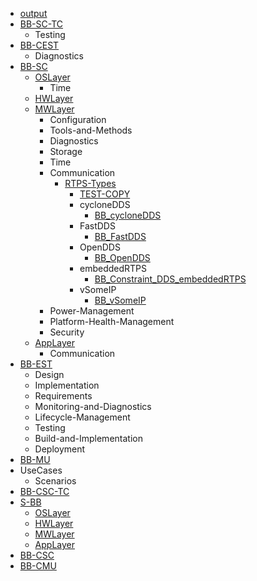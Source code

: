 - [output](/output.xlsx)
- [BB-SC-TC](/BB-SC-TC/README.md)
    - Testing
- [BB-CEST](/BB-CEST/README.md)
    - Diagnostics
- [BB-SC](/BB-SC/README.md)
    - [OSLayer](/BB-SC/OSLayer/README.md)
        - Time
    - [HWLayer](/BB-SC/HWLayer/README.md)
    - [MWLayer](/BB-SC/MWLayer/README.md)
        - Configuration
        - Tools-and-Methods
        - Diagnostics
        - Storage
        - Time
        - Communication
            - [RTPS-Types](/BB-SC/MWLayer/Communication/RTPS-Types/RTPS-Types.md)
                - [TEST-COPY](/BB-SC/MWLayer/Communication/RTPS-Types/TEST-COPY.md)
                - cycloneDDS
                    - [BB_cycloneDDS](/BB-SC/MWLayer/Communication/RTPS-Types/cycloneDDS/BB_cycloneDDS.md)
                - FastDDS
                    - [BB_FastDDS](/BB-SC/MWLayer/Communication/RTPS-Types/FastDDS/BB_FastDDS.md)
                - OpenDDS
                    - [BB_OpenDDS](/BB-SC/MWLayer/Communication/RTPS-Types/OpenDDS/BB_OpenDDS.md)
                - embeddedRTPS
                    - [BB_Constraint_DDS_embeddedRTPS](/BB-SC/MWLayer/Communication/RTPS-Types/embeddedRTPS/BB_Constraint_DDS_embeddedRTPS.md)
                - vSomeIP
                    - [BB_vSomeIP](/BB-SC/MWLayer/Communication/RTPS-Types/vSomeIP/BB_vSomeIP.md)
        - Power-Management
        - Platform-Health-Management
        - Security
    - [AppLayer](/BB-SC/AppLayer/README.md)
        - Communication
- [BB-EST](/BB-EST/README.md)
    - Design
    - Implementation
    - Requirements
    - Monitoring-and-Diagnostics
    - Lifecycle-Management
    - Testing
    - Build-and-Implementation
    - Deployment
- [BB-MU](/BB-MU/README.md)
- UseCases
    - Scenarios
- [BB-CSC-TC](/BB-CSC-TC/README.md)
- [S-BB](/S-BB/README.md)
    - [OSLayer](/S-BB/OSLayer/README.md)
    - [HWLayer](/S-BB/HWLayer/README.md)
    - [MWLayer](/S-BB/MWLayer/README.md)
    - [AppLayer](/S-BB/AppLayer/README.md)
- [BB-CSC](/BB-CSC/README.md)
- [BB-CMU](/BB-CMU/README.md)
